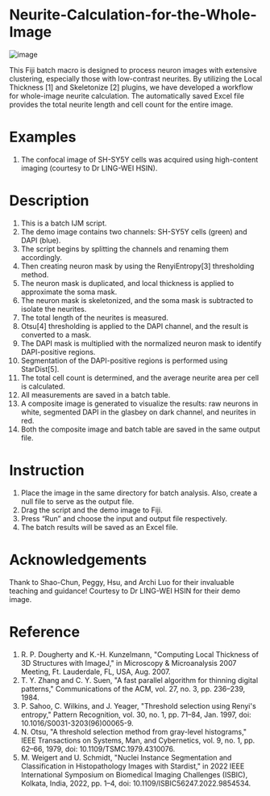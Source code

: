# Neurite-Calculation-for-the-Whole-Image
![image](https://github.com/user-attachments/assets/e04c90b4-dc3b-48a0-859f-2291b5765704)

This Fiji batch macro is designed to process neuron images with extensive clustering, especially those with low-contrast neurites.
By utilizing the Local Thickness [1] and Skeletonize [2] plugins, we have developed a workflow for whole-image neurite calculation. The automatically saved Excel file provides the total neurite length and cell count for the entire image.

# Examples
1.	The confocal image of SH-SY5Y cells was acquired using high-content imaging (courtesy to Dr LING-WEI HSIN).

# Description 
1.	This is a batch IJM script. 
2.	The demo image contains two channels: SH-SY5Y cells (green) and DAPI (blue).
3.	The script begins by splitting the channels and renaming them accordingly.
4.	Then creating neuron mask by using the RenyiEntropy[3] thresholding method.
5.	The neuron mask is duplicated, and local thickness is applied to approximate the soma mask.
6.	The neuron mask is skeletonized, and the soma mask is subtracted to isolate the neurites.
7.	The total length of the neurites is measured.
8.	Otsu[4] thresholding is applied to the DAPI channel, and the result is converted to a mask.
9.	The DAPI mask is multiplied with the normalized neuron mask to identify DAPI-positive regions.
10.	Segmentation of the DAPI-positive regions is performed using StarDist[5].
11.	The total cell count is determined, and the average neurite area per cell is calculated.
12.	All measurements are saved in a batch table.
13.	A composite image is generated to visualize the results: raw neurons in white, segmented DAPI in the glasbey on dark channel, and neurites in red.
14.	Both the composite image and batch table are saved in the same output file.

# Instruction
1.	Place the image in the same directory for batch analysis. Also, create a null file to serve as the output file. 
2.	Drag the script and the demo image to Fiji.
3.	Press “Run” and choose the input and output file respectively.
4.	The batch results will be saved as an Excel file. 

# Acknowledgements
Thank to Shao-Chun, Peggy, Hsu, and Archi Luo for their invaluable teaching and guidance!
Courtesy to Dr LING-WEI HSIN for their demo image.

# Reference
1.	R. P. Dougherty and K.-H. Kunzelmann, "Computing Local Thickness of 3D Structures with ImageJ," in Microscopy & Microanalysis 2007 Meeting, Ft. Lauderdale, FL, USA, Aug. 2007. 
2.	T. Y. Zhang and C. Y. Suen, "A fast parallel algorithm for thinning digital patterns," Communications of the ACM, vol. 27, no. 3, pp. 236–239, 1984. 
3.	P. Sahoo, C. Wilkins, and J. Yeager, "Threshold selection using Renyi's entropy," Pattern Recognition, vol. 30, no. 1, pp. 71–84, Jan. 1997, doi: 10.1016/S0031-3203(96)00065-9. 
4.	N. Otsu, "A threshold selection method from gray-level histograms," IEEE Transactions on Systems, Man, and Cybernetics, vol. 9, no. 1, pp. 62–66, 1979, doi: 10.1109/TSMC.1979.4310076.
5.	M. Weigert and U. Schmidt, "Nuclei Instance Segmentation and Classification in Histopathology Images with Stardist," in 2022 IEEE International Symposium on Biomedical Imaging Challenges (ISBIC), Kolkata, India, 2022, pp. 1–4, doi: 10.1109/ISBIC56247.2022.9854534. 
